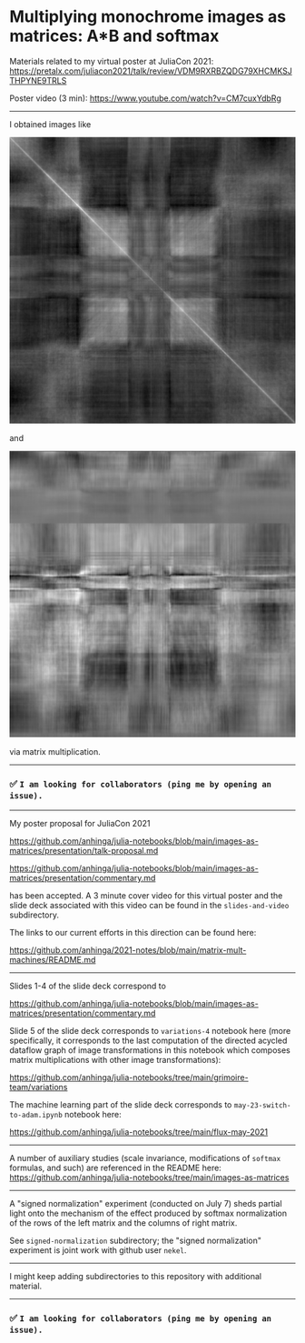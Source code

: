 # Multiplying monochrome images as matrices: A*B and softmax

Materials related to my virtual poster at JuliaCon 2021: https://pretalx.com/juliacon2021/talk/review/VDM9RXRBZQDG79XHCMKSJTHPYNE9TRLS

Poster video (3 min): https://www.youtube.com/watch?v=CM7cuxYdbRg

---

I obtained images like

![symmetric](symmetric.png)

and

![asymmetric](asymmetric.png)

via matrix multiplication.

---

### ✅ `I am looking for collaborators (ping me by opening an issue).`

---

My poster proposal for JuliaCon 2021

https://github.com/anhinga/julia-notebooks/blob/main/images-as-matrices/presentation/talk-proposal.md

https://github.com/anhinga/julia-notebooks/blob/main/images-as-matrices/presentation/commentary.md

has been accepted. A 3 minute cover video for this virtual poster and the slide deck associated with this video can be found in the `slides-and-video` subdirectory.

The links to our current efforts in this direction can be found here:

https://github.com/anhinga/2021-notes/blob/main/matrix-mult-machines/README.md

---

Slides 1-4 of the slide deck correspond to

https://github.com/anhinga/julia-notebooks/blob/main/images-as-matrices/presentation/commentary.md

Slide 5 of the slide deck corresponds to `variations-4` notebook here (more specifically,
it corresponds to the last computation of the directed acycled dataflow graph of
image transformations in this notebook which composes
matrix multiplications with other image transformations):

https://github.com/anhinga/julia-notebooks/tree/main/grimoire-team/variations

The machine learning part of the slide deck corresponds to `may-23-switch-to-adam.ipynb` notebook here:

https://github.com/anhinga/julia-notebooks/tree/main/flux-may-2021

---

A number of auxiliary studies (scale invariance, modifications of `softmax` formulas, and such) are
referenced in the README here: https://github.com/anhinga/julia-notebooks/tree/main/images-as-matrices

---

A "signed normalization" experiment (conducted on July 7) sheds partial light onto the mechanism of
the effect produced by softmax normalization of the rows of the left matrix and the columns of right matrix.

See `signed-normalization` subdirectory; the "signed normalization" experiment is joint work with github user `nekel`.

---

I might keep adding subdirectories to this repository with additional material.

---

### ✅ `I am looking for collaborators (ping me by opening an issue).`
